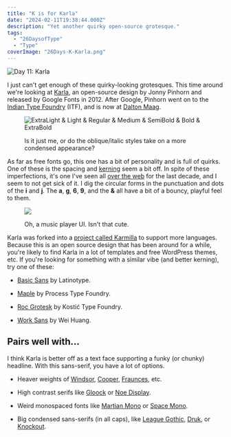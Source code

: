 ```yaml
---
title: "K is for Karla"
date: "2024-02-11T19:38:44.000Z"
description: "Yet another quirky open-source grotesque."
tags: 
  - "26DaysofType"
  - "Type"
coverImage: "26Days-K-Karla.png"
---
```


![Day 11: Karla](images/26Days-K-Karla-1024x576.png)

I just can't get enough of these quirky-looking grotesques. This time around we're looking at [Karla](https://fonts.google.com/specimen/Karla), an open-source design by Jonny Pinhorn and released by Google Fonts in 2012. After Google, Pinhorn went on to the [Indian Type Foundry](https://www.indiantypefoundry.com/) (ITF), and is now at [Dalton Maag](https://www.daltonmaag.com/about/our-people.html).

<figure>

![ExtraLight & Light & Regular & Medium & SemiBold & Bold & ExtraBold](images/26Days-K-Karla-WeightsStyles-1024x576.png)

<figcaption>

Is it just me, or do the oblique/italic styles take on a more condensed appearance?

</figcaption>

</figure>

As far as free fonts go, this one has a bit of personality and is full of quirks. One of these is the spacing and [kerning](https://fonts.google.com/knowledge/glossary/kerning_kerning_pairs) seem a bit off. In spite of these imperfections, it's one I've seen all [over the web](https://www.typewolf.com/karla) for the last decade, and I seem to not get sick of it. I dig the circular forms in the punctuation and dots of the **i** and **j**. The **a**, **g**, **6**, **9**, and the **&** all have a bit of a bouncy, playful feel to them.

<figure>

![](images/26Days-K-Karla-69LoveSongs-1-1024x576.png)

<figcaption>

Oh, a music player UI. Isn't that cute.

</figcaption>

</figure>

Karla was forked into a [project called Karmilla](https://github.com/ms-studio/karmilla) to support more languages. Because this is an open source design that has been around for a while, you're likely to find Karla in a lot of templates and free WordPress themes, etc. If you're looking for something with a similar vibe (and better kerning), try one of these:

- [Basic Sans](https://fonts.adobe.com/fonts/basic-sans) by Latinotype.

- [Maple](https://fonts.adobe.com/fonts/maple) by Process Type Foundry.

- [Roc Grotesk](https://fonts.adobe.com/fonts/roc-grotesk) by Kostić Type Foundry.

- [Work Sans](https://fonts.adobe.com/fonts/work-sans) by Wei Huang.

## Pairs well with...

I think Karla is better off as a text face supporting a funky (or chunky) headline. With this sans-serif, you have a lot of options.

- Heaver weights of [Windsor](https://www.myfonts.com/collections/windsor-font-urw), [Cooper](https://fonts.adobe.com/fonts/new-kansas), [Fraunces](https://fraunces.undercase.xyz/), etc.

- High contrast serifs like [Gloock](https://fonts.google.com/specimen/Gloock) or [Noe Display](https://www.schick-toikka.com/noe-display).

- Weird monospaced fonts like [Martian Mono](https://evilmartians.com/products/martian-mono) or [Space Mono](https://fonts.google.com/specimen/Space+Mono).

- Big condensed sans-serifs (in all caps), like [League Gothic](https://www.theleagueofmoveabletype.com/league-gothic), [Druk](https://commercialtype.com/catalog/druk), or [Knockout](https://www.typography.com/fonts/knockout/overview).

